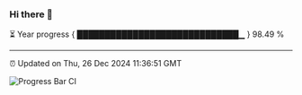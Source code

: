 ### Hi there 👋

⏳ Year progress { █████████████████████████████▁ } 98.49 %

---

⏰ Updated on Thu, 26 Dec 2024 11:36:51 GMT

![Progress Bar CI](https://github.com/IshwaranRudhara/GIT-ACTION/workflows/Progress%20Bar%20CI/badge.svg)
